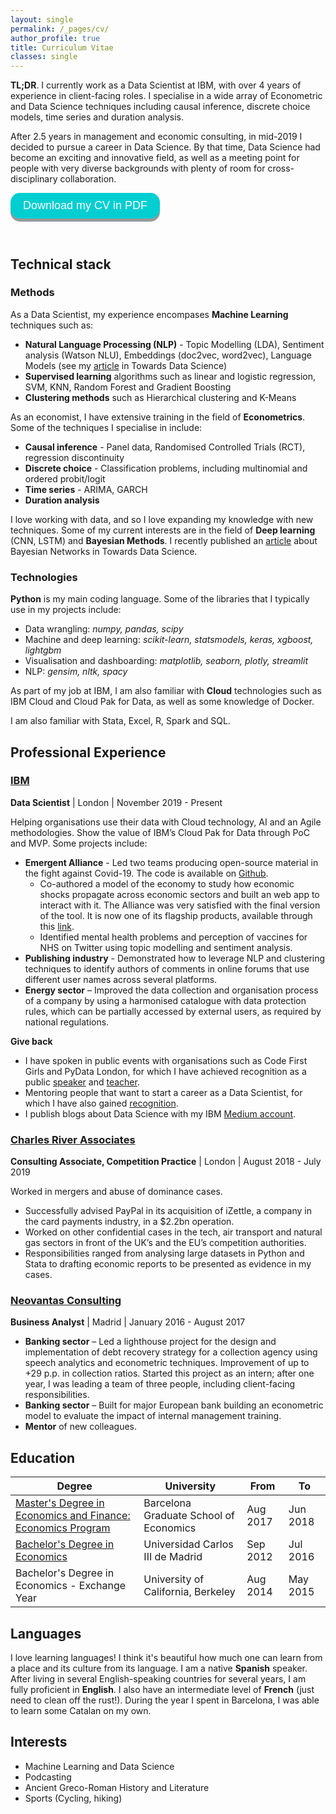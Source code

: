 ```yaml
---
layout: single
permalink: /_pages/cv/
author_profile: true
title: Curriculum Vitae
classes: single
---
```


**TL;DR**. I currently work as a Data Scientist at IBM, with over 4 years of experience in client-facing roles. I specialise in a wide array of Econometric and Data Science techniques including causal inference, discrete choice models, time series and duration analysis. 

After 2.5 years in management and economic consulting, in mid-2019 I decided to pursue a career in Data Science. By that time, Data Science had become an exciting and innovative field, as well as a meeting point for people with very diverse backgrounds with plenty of room for cross-disciplinary collaboration.   

<style>
.button {
  display: inline-block;
  padding: 10px 20px;
  font-size: 18px;
  cursor: pointer;
  text-align: center;
  text-decoration: none;
  outline: none;
  color: #fff;
  background-color: #00CED1;
  border: none;
  border-radius: 15px;
  box-shadow: 0 5px #999;
}

.button:hover {background-color: #00CED1} 

.button:active {
  background-color: #00CED1;
  /* box-shadow: 0 5px #666; */
  transform: translateY(4px);
}
</style>

<button class="button" onclick="location.href='https://alvarocorrales.github.io/assets/images/ACC_CV_07_2021.pdf'" type="button">Download my CV in PDF</button>

<br>

## Technical stack
### Methods
As a Data Scientist, my experience encompases **Machine Learning** techniques such as:
- **Natural Language Processing (NLP)** - Topic Modelling (LDA), Sentiment analysis (Watson NLU), Embeddings (doc2vec, word2vec), Language Models (see my [article](https://towardsdatascience.com/assyrian-or-babylonian-language-identification-in-cuneiform-texts-4f15a14a5d70) in Towards Data Science)
- **Supervised learning** algorithms such as linear and logistic regression, SVM, KNN, Random Forest and Gradient Boosting
- **Clustering methods** such as Hierarchical clustering and K-Means

As an economist, I have extensive training in the field of **Econometrics**. Some of the techniques I specialise in include:
- **Causal inference** - Panel data, Randomised Controlled Trials (RCT), regression discontinuity
- **Discrete choice** - Classification problems, including multinomial and ordered probit/logit
- **Time series** - ARIMA, GARCH
- **Duration analysis**

I love working with data, and so I love expanding my knowledge with new techniques. Some of my current interests are in the field of **Deep learning** (CNN, LSTM) and **Bayesian Methods**. I recently published an [article](https://towardsdatascience.com/applying-bayesian-networks-to-covid-19-diagnosis-73b06c3418d8) about Bayesian Networks in Towards Data Science.

### Technologies
**Python** is my main coding language. Some of the libraries that I typically use in my projects include:
- Data wrangling: *numpy, pandas, scipy*
- Machine and deep learning: *scikit-learn, statsmodels, keras, xgboost, lightgbm*
- Visualisation and dashboarding: *matplotlib, seaborn, plotly, streamlit*
- NLP: *gensim, nltk, spacy*

As part of my job at IBM, I am also familiar with **Cloud** technologies such as IBM Cloud and Cloud Pak for Data, as well as some knowledge of Docker. 

I am also familiar with Stata, Excel, R, Spark and SQL. 

## Professional Experience
### [IBM](https://www.ibm.com/uk-en/garage)
**Data Scientist** | London | November 2019 - Present

Helping organisations use their data with Cloud technology, AI and an Agile methodologies. Show the value of IBM’s Cloud Pak for Data through PoC and MVP. Some projects include:

- **Emergent Alliance** -  Led two teams producing open-source material in the fight against Covid-19. The code is available on [Github](https://github.com/emergent-analytics/workstreams).
  - Co-authored a model of the economy to study how economic shocks propagate across economic sectors and built an web app to interact with it. The Alliance was very satisfied with the final version of the tool. It is now one of its flagship products, available through this [link](https://emergentalliance.org/products-and-services/economic-engine/). 
  - Identified mental health problems and perception of vaccines for NHS on Twitter using topic modelling and sentiment analysis.
- **Publishing industry** - Demonstrated how to leverage NLP and clustering techniques to identify authors of comments in online forums that use different user names across several platforms. 
- **Energy sector** – Improved the data collection and organisation process of a company by using a harmonised catalogue with data protection rules, which can be partially accessed by external users, as required by national regulations.

**Give back**
- I have spoken in public events with organisations such as Code First Girls and PyData London, for which I have achieved recognition as a public [speaker](https://www.youracclaim.com/badges/f94d74c3-e287-4a33-947e-1982c5ee4432/public_url) and [teacher](https://www.youracclaim.com/badges/dd074e83-1583-4f46-bc08-bfef41fe8d3d/public_url).
- Mentoring people that want to start a career as a Data Scientist, for which I have also gained [recognition](https://www.youracclaim.com/badges/e48a1e85-043a-4d69-84f7-372072a03248/public_url).
- I publish blogs about Data Science with my IBM [Medium account](https://medium.com/@alvaro.corrales.cano).

### [Charles River Associates](https://ecp.crai.com/) 
**Consulting Associate, Competition Practice** | London | August 2018 - July 2019 

Worked in mergers and abuse of dominance cases.
- Successfully advised PayPal in its acquisition of iZettle, a company in the card payments industry, in a $2.2bn operation.
- Worked on other confidential cases in the tech, air transport and natural gas sectors in front of the UK’s and the EU’s competition authorities. 
- Responsibilities ranged from analysing large datasets in Python and Stata to drafting economic reports to be presented as evidence in my cases.

### [Neovantas Consulting](https://www.neovantas.com/en/home/)
**Business Analyst** | Madrid | January 2016 - August 2017 

- **Banking sector** – Led a lighthouse project for the design and implementation of debt recovery strategy for a collection agency using speech analytics and econometric techniques. Improvement of up to +29 p.p. in collection ratios. Started this project as an intern; after one year, I was leading a team of three people, including client-facing responsibilities. 
- **Banking sector** – Built for major European bank building an econometric model to evaluate the impact of internal management training.
- **Mentor** of new colleagues.


## Education

| Degree | University | From | To |
| --- | --- | --- | --- |
| [Master's Degree in Economics and Finance: Economics Program](https://barcelonagse.eu/study/masters-programs/economics) | Barcelona Graduate School of Economics | Aug 2017 | Jun 2018 |
| [Bachelor's Degree in Economics](https://www.uc3m.es/bachelor-degree/economy) | Universidad Carlos III de Madrid | Sep 2012 | Jul 2016 |
| Bachelor's Degree in Economics - Exchange Year | University of California, Berkeley | Aug 2014 | May 2015 |


## Languages
I love learning languages! I think it's beautiful how much one can learn from a place and its culture from its language. I am a native **Spanish** speaker. After living in several English-speaking countries for several years, I am fully proficient in **English**. I also have an intermediate level of **French** (just need to clean off the rust!). During the year I spent in Barcelona, I was able to learn some Catalan on my own.


## Interests
- Machine Learning and Data Science
- Podcasting
- Ancient Greco-Roman History and Literature
- Sports (Cycling, hiking)

